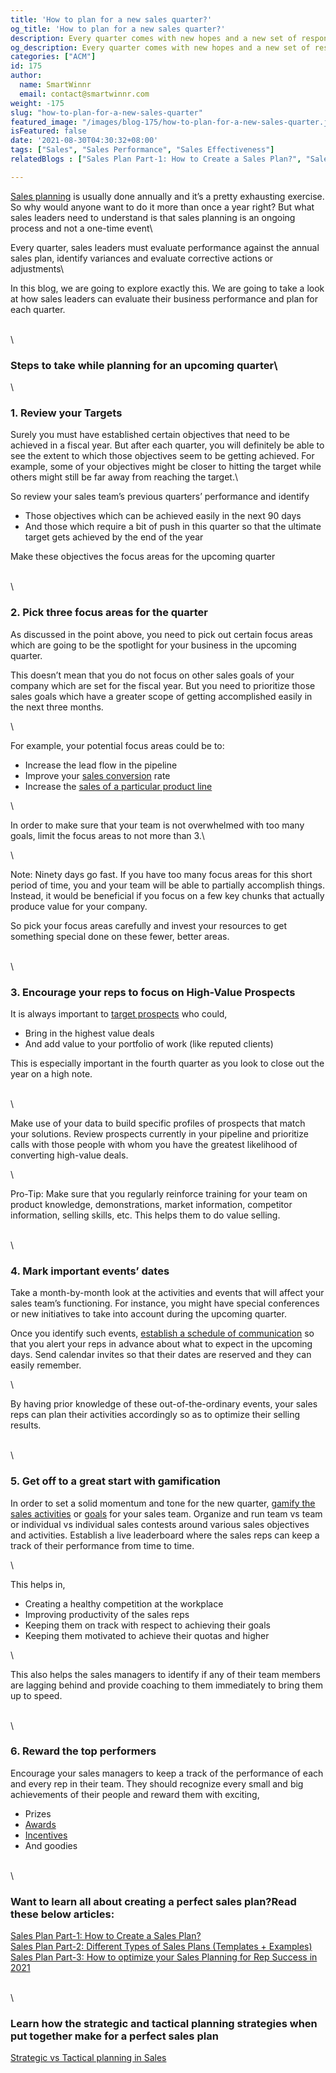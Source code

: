 ```yaml
---
title: 'How to plan for a new sales quarter?'
og_title: 'How to plan for a new sales quarter?'
description: Every quarter comes with new hopes and a new set of responsibilities. Learn how to plan and be prepared prior to the beginning of a new quarter in order to ensure that you successfully achieve your quarterly sales targets.
og_description: Every quarter comes with new hopes and a new set of responsibilities. Learn how to plan and be prepared prior to the beginning of a new quarter in order to ensure that you successfully achieve your quarterly sales targets.
categories: ["ACM"]
id: 175
author:
  name: SmartWinnr
  email: contact@smartwinnr.com
weight: -175
slug: "how-to-plan-for-a-new-sales-quarter"
featured_image: "/images/blog-175/how-to-plan-for-a-new-sales-quarter.jpg"
isFeatured: false
date: '2021-08-30T04:30:32+08:00'
tags: ["Sales", "Sales Performance", "Sales Effectiveness"]
relatedBlogs : ["Sales Plan Part-1: How to Create a Sales Plan?", "Sales Plan Part-2: Different Types of Sales Plans (Templates + Examples)", "Sales Plan Part-3: How to optimize your Sales Planning for Rep Success in 2021", "Strategic vs Tactical planning in Sales"]

---
```


[Sales planning](https://www.smartwinnr.com/post/sales-plan-part-1-how-to-create-a-sales-plan/) is usually done annually and it’s a pretty exhausting exercise. So why would anyone want to do it more than once a year right? But what sales leaders need to understand is that sales planning is an ongoing process and not a one-time event\

Every quarter, sales leaders must evaluate performance against the annual sales plan, identify variances and evaluate corrective actions or adjustments\

In this blog, we are going to explore exactly this. We are going to take a look at how sales leaders can evaluate their business performance and plan for each quarter.

\
\

### **Steps to take while planning for an upcoming quarter**\
\

### **1. Review your Targets**

Surely you must have established certain objectives that need to be achieved in a fiscal year. But after each quarter, you will definitely be able to see the extent to which those objectives seem to be getting achieved. For example, some of your objectives might be closer to hitting the target while others might still be far away from reaching the target.\

<div class="ml_special_div_blog ml-margin-bottom10">
  <div class="ml_special_div_blog_content ml-margin-top10 ml-margin-bottom10">
    <p>So review your sales team’s previous quarters’ performance and identify</p>
    <ul>
      <li>Those objectives which can be achieved easily in the next 90 days</li>
      <li>And those which require a bit of push in this quarter so that the ultimate target gets achieved by the end of the year</li>
    </ul>
    <p>Make these objectives the focus areas for the upcoming quarter</p>
  </div>
</div>

\
\

### **2. Pick three focus areas for the quarter**

<div class="ml_special_div_blog ml-margin-bottom10">
  <div class="ml_special_div_blog_content ml-margin-top10 ml-margin-bottom10">
    <p>As discussed in the point above, you need to pick out certain focus areas which are going to be the spotlight for your business in the upcoming quarter. </p>
    <p>This doesn’t mean that you do not focus on other sales goals of your company which are set for the fiscal year. But you need to prioritize those sales goals which have a greater scope of getting accomplished easily in the next three months. </p>
  </div>
</div>

\

For example, your potential focus areas could be to:

* Increase the lead flow in the pipeline
* Improve your [sales conversion](https://www.smartwinnr.com/post/puppy-dog-close-technique-let-your-customers-experience-your-brand-personally/) rate
* Increase the [sales of a particular product line](https://www.smartwinnr.com/post/re-imagined-product-launch/)

\

In order to make sure that your team is not overwhelmed with too many goals, limit the focus areas to not more than 3.\

\

<div class="ml_pro_tip ml-margin-bottom20">
  <span class="ml_text_bold">Note:</span> Ninety days go fast. If you have too many focus areas for this short period of time, you and your team will be able to partially accomplish things. Instead, it would be beneficial if you focus on a few key chunks that actually produce value for your company.

  So pick your focus areas carefully and invest your resources to get something special done on these fewer, better areas.

</div>

\
\

### **3. Encourage your reps to focus on High-Value Prospects**

<div class="ml_special_div_blog ml-margin-bottom10">
  <div class="ml_special_div_blog_content ml-margin-top10 ml-margin-bottom10">
     <p>It is always important to <a href="https://www.smartwinnr.com/post/how-to-overcome-prospects-resistance/">target prospects</a> who could,</p>
    <ul>
      <li>Bring in the highest value deals</li>
      <li>And add value to your portfolio of work (like reputed clients)</li>
    </ul>
    <p>This is especially important in the fourth quarter as you look to close out the year on a high note.</p>
  </div>
</div>

\
\

Make use of your data to build specific profiles of prospects that match your solutions. Review prospects currently in your pipeline and prioritize calls with those people with whom you have the greatest likelihood of converting high-value deals.

\

<div class="ml_pro_tip ml-margin-bottom20">
  <span class="ml_text_bold">Pro-Tip:</span> Make sure that you regularly reinforce training for your team on product knowledge, demonstrations, market information, competitor information, selling skills, etc. This helps them to do value selling.
</div>

\
\

### **4. Mark important events’ dates**

<div class="ml_special_div_blog ml-margin-bottom10">
  <div class="ml_special_div_blog_content ml-margin-top10 ml-margin-bottom10">
     <p>Take a month-by-month look at the activities and events that will affect your sales team’s functioning. For instance, you might have special conferences or new initiatives to take into account during the upcoming quarter. </p>
    <p>Once you identify such events, <a href="https://www.smartwinnr.com/post/scaling-communication-across-sales-teams-in-the-virtual-world/">establish a schedule of communication</a> so that you alert your reps in advance about what to expect in the upcoming days. Send calendar invites so that their dates are reserved and they can easily remember.</p>
  </div>
</div>

\

By having prior knowledge of these out-of-the-ordinary events, your sales reps can plan their activities accordingly so as to optimize their selling results.

\
\

### **5. Get off to a great start with gamification**

<div class="ml_special_div_blog ml-margin-bottom10">
  <div class="ml_special_div_blog_content ml-margin-top10 ml-margin-bottom10">
     <p>In order to set a solid momentum and tone for the new quarter, <a href="https://www.smartwinnr.com/post/what-is-sales-gamification/">gamify the sales activities</a> or <a href="https://www.smartwinnr.com/post/kpi-gamification-how-to-select-kpis/">goals</a> for your sales team. Organize and run team vs team or individual vs individual sales contests around various sales objectives and activities. Establish a live leaderboard where the sales reps can keep a track of their performance from time to time.</p>
  </div>
</div>

\

This helps in,

* Creating a healthy competition at the workplace
* Improving productivity of the sales reps
* Keeping them on track with respect to achieving their goals
* Keeping them motivated to achieve their quotas and higher

\

This also helps the sales managers to identify if any of their team members are lagging behind and provide coaching to them immediately to bring them up to speed.

\
\

### **6. Reward the top performers**

Encourage your sales managers to keep a track of the performance of each and every rep in their team. They should recognize every small and big achievements of their people and reward them with exciting, 

* Prizes
* [Awards](https://www.smartwinnr.com/post/creative-employee-recognition-award-names/)
* [Incentives](https://www.smartwinnr.com/post/sales-incentive-ideas-to-keep-your-sales-team-motivated/)
* And goodies 

\
\

### Want to learn all about creating a perfect sales plan?Read these below articles:

[Sales Plan Part-1: How to Create a Sales Plan?](https://smartwinnr.com/post/sales-plan-part-1-how-to-create-a-sales-plan/)\
[Sales Plan Part-2: Different Types of Sales Plans (Templates + Examples)](https://smartwinnr.com/post/sales-plan-part-2-different-types-of-sales-plans/)\
[Sales Plan Part-3: How to optimize your Sales Planning for Rep Success in 2021](https://smartwinnr.com/post/sales-plan-part-3-how-to-optimize-your-sales-planning-for-rep-success-in-2021/)

\
\

### Learn how the strategic and tactical planning strategies when put together make for a perfect sales plan

[Strategic vs Tactical planning in Sales](https://smartwinnr.com/post/strategic-versus-tactical-planning-in-sales/)
